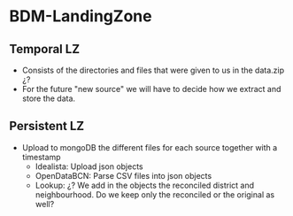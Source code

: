 # BDM-LandingZone

## Temporal LZ
- Consists of the directories and files that were given to us in the data.zip ¿?
- For the future "new source" we will have to decide how we extract and store the data.
  
## Persistent LZ
- Upload to mongoDB the different files for each source together with a timestamp
  - Idealista: Upload json objects
  - OpenDataBCN: Parse CSV files into json objects
  - Lookup: ¿? We add in the objects the reconciled district and neighbourhood. Do we keep only the reconciled or the original as well?
  
